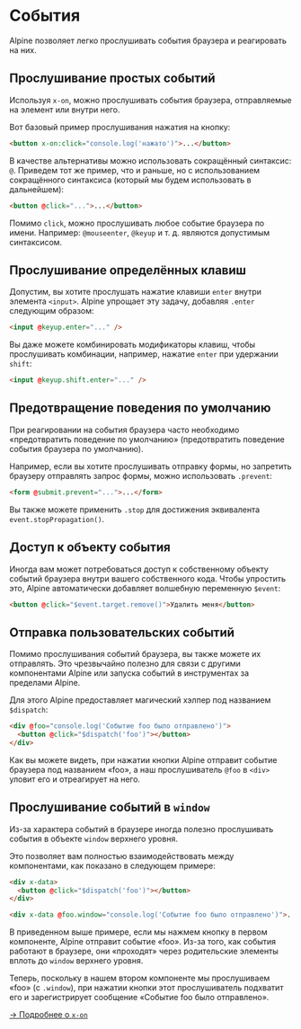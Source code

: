 # События

Alpine позволяет легко прослушивать события браузера и реагировать на них.

<a name="listening-for-simple-events"></a>

## Прослушивание простых событий

Используя `x-on`, можно прослушивать события браузера, отправляемые на элемент или внутри него.

Вот базовый пример прослушивания нажатия на кнопку:

```html
<button x-on:click="console.log('нажато')">...</button>
```

В качестве альтернативы можно использовать сокращённый синтаксис: `@`. Приведем тот же пример, что и раньше, но с использованием сокращённого синтаксиса (который мы будем использовать в дальнейшем):

```html
<button @click="...">...</button>
```

Помимо `click`, можно прослушивать любое событие браузера по имени. Например: `@mouseenter`, `@keyup` и т. д. являются допустимым синтаксисом.

<a name="listening-for-specific-keys"></a>

## Прослушивание определённых клавиш

Допустим, вы хотите прослушать нажатие клавиши `enter` внутри элемента `<input>`. Alpine упрощает эту задачу, добавляя `.enter` следующим образом:

```html
<input @keyup.enter="..." />
```

Вы даже можете комбинировать модификаторы клавиш, чтобы прослушивать комбинации, например, нажатие `enter` при удержании `shift`:

```html
<input @keyup.shift.enter="..." />
```

<a name="preventing-default"></a>

## Предотвращение поведения по умолчанию

При реагировании на события браузера часто необходимо «предотвратить поведение по умолчанию» (предотвратить поведение события браузера по умолчанию).

Например, если вы хотите прослушивать отправку формы, но запретить браузеру отправлять запрос формы, можно использовать `.prevent`:

```html
<form @submit.prevent="...">...</form>
```

Вы также можете применить `.stop` для достижения эквивалента `event.stopPropagation()`.

<a name="accessing-the-event-object"></a>

## Доступ к объекту события

Иногда вам может потребоваться доступ к собственному объекту событий браузера внутри вашего собственного кода. Чтобы упростить это, Alpine автоматически добавляет волшебную переменную `$event`:

```html
<button @click="$event.target.remove()">Удалить меня</button>
```

<a name="dispatching-custom-events"></a>

## Отправка пользовательских событий

Помимо прослушивания событий браузера, вы также можете их отправлять. Это чрезвычайно полезно для связи с другими компонентами Alpine или запуска событий в инструментах за пределами Alpine.

Для этого Alpine предоставляет магический хэлпер под названием `$dispatch`:

```html
<div @foo="console.log('Событие foo было отправлено')">
  <button @click="$dispatch('foo')"></button>
</div>
```

Как вы можете видеть, при нажатии кнопки Alpine отправит событие браузера под названием «foo», а наш прослушиватель `@foo` в `<div>` уловит его и отреагирует на него.

<a name="listening-for-events-on-window"></a>

## Прослушивание событий в `window`

Из-за характера событий в браузере иногда полезно прослушивать события в объекте `window` верхнего уровня.

Это позволяет вам полностью взаимодействовать между компонентами, как показано в следующем примере:

```html
<div x-data>
  <button @click="$dispatch('foo')"></button>
</div>

<div x-data @foo.window="console.log('Событие foo было отправлено')">...</div>
```

В приведенном выше примере, если мы нажмем кнопку в первом компоненте, Alpine отправит событие «foo». Из-за того, как события работают в браузере, они «проходят» через родительские элементы вплоть до `window` верхнего уровня.

Теперь, поскольку в нашем втором компоненте мы прослушиваем «foo» (с `.window`), при нажатии кнопки этот прослушиватель подхватит его и зарегистрирует сообщение «Событие foo было отправлено».

[→ Подробнее о `x-on`](../directives/on.md)
